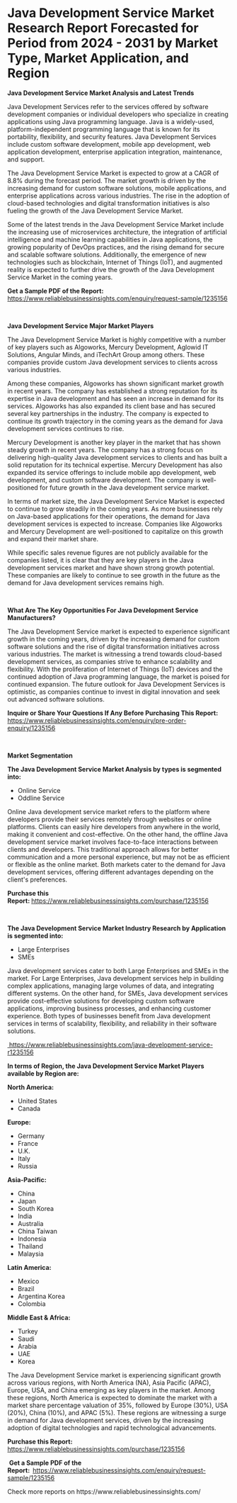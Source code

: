 <p><h1>Java Development Service Market Research Report Forecasted for Period from 2024 -  2031 by Market Type, Market Application, and Region</h1></p><p><strong>Java Development Service Market Analysis and Latest Trends</strong></p>
<p><p>Java Development Services refer to the services offered by software development companies or individual developers who specialize in creating applications using Java programming language. Java is a widely-used, platform-independent programming language that is known for its portability, flexibility, and security features. Java Development Services include custom software development, mobile app development, web application development, enterprise application integration, maintenance, and support.</p><p>The Java Development Service Market is expected to grow at a CAGR of 8.8% during the forecast period. The market growth is driven by the increasing demand for custom software solutions, mobile applications, and enterprise applications across various industries. The rise in the adoption of cloud-based technologies and digital transformation initiatives is also fueling the growth of the Java Development Service Market.</p><p>Some of the latest trends in the Java Development Service Market include the increasing use of microservices architecture, the integration of artificial intelligence and machine learning capabilities in Java applications, the growing popularity of DevOps practices, and the rising demand for secure and scalable software solutions. Additionally, the emergence of new technologies such as blockchain, Internet of Things (IoT), and augmented reality is expected to further drive the growth of the Java Development Service Market in the coming years.</p></p>
<p><strong>Get a Sample PDF of the Report:&nbsp;</strong> <a href="https://www.reliablebusinessinsights.com/enquiry/request-sample/1235156">https://www.reliablebusinessinsights.com/enquiry/request-sample/1235156</a></p>
<p>&nbsp;</p>
<p><strong>Java Development Service Major Market Players</strong></p>
<p><p>The Java Development Service Market is highly competitive with a number of key players such as Algoworks, Mercury Development, Aglowid IT Solutions, Angular Minds, and iTechArt Group among others. These companies provide custom Java development services to clients across various industries.</p><p>Among these companies, Algoworks has shown significant market growth in recent years. The company has established a strong reputation for its expertise in Java development and has seen an increase in demand for its services. Algoworks has also expanded its client base and has secured several key partnerships in the industry. The company is expected to continue its growth trajectory in the coming years as the demand for Java development services continues to rise.</p><p>Mercury Development is another key player in the market that has shown steady growth in recent years. The company has a strong focus on delivering high-quality Java development services to clients and has built a solid reputation for its technical expertise. Mercury Development has also expanded its service offerings to include mobile app development, web development, and custom software development. The company is well-positioned for future growth in the Java development service market.</p><p>In terms of market size, the Java Development Service Market is expected to continue to grow steadily in the coming years. As more businesses rely on Java-based applications for their operations, the demand for Java development services is expected to increase. Companies like Algoworks and Mercury Development are well-positioned to capitalize on this growth and expand their market share.</p><p>While specific sales revenue figures are not publicly available for the companies listed, it is clear that they are key players in the Java development services market and have shown strong growth potential. These companies are likely to continue to see growth in the future as the demand for Java development services remains high.</p></p>
<p>&nbsp;</p>
<p><strong>What Are The Key Opportunities For Java Development Service Manufacturers?</strong></p>
<p><p>The Java Development Service market is expected to experience significant growth in the coming years, driven by the increasing demand for custom software solutions and the rise of digital transformation initiatives across various industries. The market is witnessing a trend towards cloud-based development services, as companies strive to enhance scalability and flexibility. With the proliferation of Internet of Things (IoT) devices and the continued adoption of Java programming language, the market is poised for continued expansion. The future outlook for Java Development Services is optimistic, as companies continue to invest in digital innovation and seek out advanced software solutions.</p></p>
<p><strong>Inquire or Share Your Questions If Any Before Purchasing This Report:</strong> <a href="https://www.reliablebusinessinsights.com/enquiry/pre-order-enquiry/1235156">https://www.reliablebusinessinsights.com/enquiry/pre-order-enquiry/1235156</a></p>
<p>&nbsp;</p>
<p><strong>Market Segmentation</strong></p>
<p><strong>The Java Development Service Market Analysis by types is segmented into:</strong></p>
<p><ul><li>Online Service</li><li>Oddline Service</li></ul></p>
<p><p>Online Java development service market refers to the platform where developers provide their services remotely through websites or online platforms. Clients can easily hire developers from anywhere in the world, making it convenient and cost-effective. On the other hand, the offline Java development service market involves face-to-face interactions between clients and developers. This traditional approach allows for better communication and a more personal experience, but may not be as efficient or flexible as the online market. Both markets cater to the demand for Java development services, offering different advantages depending on the client's preferences.</p></p>
<p><strong>Purchase this Report:&nbsp;</strong><a href="https://www.reliablebusinessinsights.com/purchase/1235156">https://www.reliablebusinessinsights.com/purchase/1235156</a></p>
<p>&nbsp;</p>
<p><strong>The Java Development Service Market Industry Research by Application is segmented into:</strong></p>
<p><ul><li>Large Enterprises</li><li>SMEs</li></ul></p>
<p><p>Java development services cater to both Large Enterprises and SMEs in the market. For Large Enterprises, Java development services help in building complex applications, managing large volumes of data, and integrating different systems. On the other hand, for SMEs, Java development services provide cost-effective solutions for developing custom software applications, improving business processes, and enhancing customer experience. Both types of businesses benefit from Java development services in terms of scalability, flexibility, and reliability in their software solutions.</p></p>
<p><a href="https://www.reliablebusinessinsights.com/java-development-service-r1235156">&nbsp;https://www.reliablebusinessinsights.com/java-development-service-r1235156</a></p>
<p><strong>In terms of Region, the Java Development Service Market Players available by Region are:</strong></p>
<p>
    <p> <strong> North America: </strong>
        <ul>
            <li>United States</li>
            <li>Canada</li>
        </ul>
        </p> 
    <p> <strong> Europe: </strong>
        <ul>
            <li>Germany</li>
            <li>France</li>
            <li>U.K.</li>
            <li>Italy</li>
            <li>Russia</li>
        </ul>
        </p> 
    <p> <strong> Asia-Pacific: </strong>
        <ul>
            <li>China</li>
            <li>Japan</li>
            <li>South Korea</li>
            <li>India</li>
            <li>Australia</li>
            <li>China Taiwan</li>
            <li>Indonesia</li>
            <li>Thailand</li>
            <li>Malaysia</li>
        </ul>
        </p> 
    <p> <strong> Latin America: </strong>
        <ul>
            <li>Mexico</li>
            <li>Brazil</li>
            <li>Argentina Korea</li>
            <li>Colombia</li>
        </ul>
        </p> 
    <p> <strong> Middle East & Africa: </strong>
        <ul>
            <li>Turkey</li>
            <li>Saudi</li>
            <li>Arabia</li>
            <li>UAE</li>
            <li>Korea</li>
        </ul>
    </p>
    </p>
<p><p>The Java Development Service market is experiencing significant growth across various regions, with North America (NA), Asia Pacific (APAC), Europe, USA, and China emerging as key players in the market. Among these regions, North America is expected to dominate the market with a market share percentage valuation of 35%, followed by Europe (30%), USA (20%), China (10%), and APAC (5%). These regions are witnessing a surge in demand for Java development services, driven by the increasing adoption of digital technologies and rapid technological advancements.</p></p>
<p><strong>Purchase this Report: </strong><a href="https://www.reliablebusinessinsights.com/purchase/1235156">https://www.reliablebusinessinsights.com/purchase/1235156</a></p>
<p>&nbsp;<strong>Get a Sample PDF of the Report:&nbsp;&nbsp;</strong><a href="https://www.reliablebusinessinsights.com/enquiry/request-sample/1235156">https://www.reliablebusinessinsights.com/enquiry/request-sample/1235156</a></p>
<p><strong></strong></p>
<p>Check more reports on https://www.reliablebusinessinsights.com/</p>